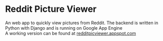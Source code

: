 Reddit Picture Viewer
===============

An web app to quickly view pictures from Reddit. The backend is written in Python with Django
and is running on Google App Engine<br/>
A working version can be found at <a href=redditpicviewer.appspot.com>redditpicviewer.appspot.com</a>

